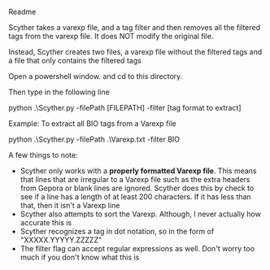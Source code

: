 Readme

Scyther takes a varexp file, and a tag filter and then removes all the filtered tags 
from the varexp file. It does NOT modify the original file. 

Instead, Scyther creates two files, a varexp file without the filtered tags
and a file that only contains the filtered tags

Open a powershell window. and cd to this directory.

Then type in the following line

python .\Scyther.py -filePath [FILEPATH] -filter [tag format to extract]

Example:  To extract all BIO tags from a Varexp file

python .\Scyther.py -filePath .\Varexp.txt -filter BIO 

A few things to note: 

- Scyther only works with a **properly formatted Varexp file**. This means that lines that are irregular to a Varexp file
such as the extra headers from Gepora or blank lines are ignored. Scyther does this by check to see if a line 
has a length of at least 200 characters. If it has less than that, then it isn't a Varexp line
- Scyther also attempts to sort the Varexp. Although, I never actually how accurate this is
- Scyther recognizes a tag in dot notation, so in the form of "XXXXX.YYYYY.ZZZZZ"
- The filter flag can accept regular expressions as well. Don't worry too much if you don't know what this is